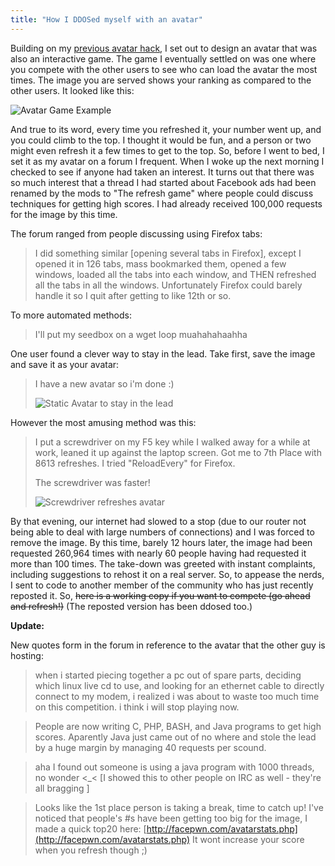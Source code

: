 ```yaml
---
title: "How I DDOSed myself with an avatar"
---
```


Building on my [previous avatar hack](/blog/php-avatar-hack/),
I set out to design an avatar that was also an interactive game. The game
I eventually settled on was one where you compete with the other users to see
who can load the avatar the most times. The image you are served shows your
ranking as compared to the other users. It looked like this:

![Avatar Game Example](/uploads/2008/11/off.png)

And true to its word, every time you refreshed it, your number went up, and you
could climb to the top. I thought it would be fun, and a person or two might
even refresh it a few times to get to the top. So, before I went to bed, I set
it as my avatar on a forum I frequent. When I woke up the next morning
I checked to see if anyone had taken an interest. It turns out that there was
so much interest that a thread I had started about Facebook ads had been
renamed by the mods to "The refresh game" where people could discuss techniques
for getting high scores. I had already received 100,000 requests for the image
by this time.

The forum ranged from people discussing using Firefox tabs:

> I did something similar [opening several tabs in Firefox], except I opened it
> in 126 tabs, mass bookmarked them, opened a few windows, loaded all the tabs
> into each window, and THEN refreshed all the tabs in all the windows.
> Unfortunately Firefox could barely handle it so I quit after getting to like
> 12th or so.

To more automated methods:

> I'll put my seedbox on a wget loop muahahahaahha

One user found a clever way to stay in the lead. Take first, save the image and
save it as your avatar:

> I have a new avatar so i'm done :)
>
> ![Static Avatar to stay in the lead](/uploads/2008/11/gamekz8.png)

However the most amusing method was this:

> I put a screwdriver on my F5 key while I walked away for a while at work,
> leaned it up against the laptop screen. Got me to 7th Place with 8613
> refreshes. I tried "ReloadEvery" for Firefox.
>
> The screwdriver was faster!
>
> ![Screwdriver refreshes avatar](/uploads/2008/11/2gsnxg4-225x300.jpg)

By that evening, our internet had slowed to a stop (due to our router not being
able to deal with large numbers of connections) and I was forced to remove the
image. By this time, barely 12 hours later, the image had been requested
260,964 times with nearly 60 people having had requested it more than 100
times. The take-down was greeted with instant complaints, including suggestions
to rehost it on a real server. So, to appease the nerds, I sent to code to
another member of the community who has just recently reposted it. So, <del
datetime="2008-12-09T22:55:50+00:00">here is a working copy if you want to
compete (go ahead and refresh!)</del> (The reposted version has been ddosed
too.)

**Update:**

New quotes form in the forum in reference to the avatar that the other guy is hosting:

> when i started piecing together a pc out of spare parts, deciding which linux
> live cd to use, and looking for an ethernet cable to directly connect to my
> modem, i realized i was about to waste too much time on this competition.
> i think i will stop playing now.

> People are now writing C, PHP, BASH, and Java programs to get high scores.
> Aparently Java just came out of no where and stole the lead by a huge margin
> by managing 40 requests per scound.

> aha I found out someone is using a java program with 1000 threads, no wonder
> &lt;_&lt; [I showed this to other people on IRC as well - they're all
> bragging ]

> Looks like the 1st place person is taking a break, time to catch up! I've
> noticed that people's #s have been getting too big for the image, I made
> a quick top20 here:
> [http://facepwn.com/avatarstats.php](http://facepwn.com/avatarstats.php) It
> wont increase your score when you refresh though ;)
